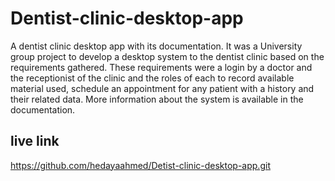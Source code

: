 # Dentist-clinic-desktop-app
A dentist clinic desktop app with its documentation. It was a University group project to develop a desktop system to the dentist clinic based on the requirements gathered. These requirements were a login by a doctor and the receptionist of the clinic and the roles of each to record available material used, schedule an appointment for any patient with a history and their related data. More information about the system is available in the documentation.


## live link
https://github.com/hedayaahmed/Detist-clinic-desktop-app.git
